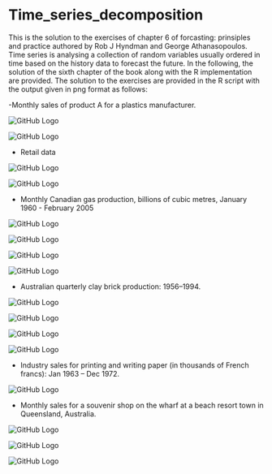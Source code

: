# Time_series_decomposition

This is the solution to the exercises of chapter 6 of forcasting: prinsiples and practice authored by Rob J Hyndman and George Athanasopoulos. Time series is analysing a collection of random variables usually ordered in time based on the history data to forecast the future. In the following, the solution of the sixth chapter of the book along with the R implementation are provided. The solution to the exercises are provided in the R script with the output given in png format as follows:


-Monthly sales of product A for a plastics manufacturer.

![GitHub Logo](/decompose_plastic.png)

![GitHub Logo](/seasonallyAdj.png)

- Retail data

![GitHub Logo](/X11_decomp_retail.png)

![GitHub Logo](/seasonallyAdjretail.png)

- Monthly Canadian gas production, billions of cubic metres, January 1960 - February 2005

![GitHub Logo](/cangas.png)

![GitHub Logo](/subseries_cangas.png)

![GitHub Logo](/seasonal_cangas.png)

![GitHub Logo](/stl_decomp_cangas.png)

- Australian quarterly clay brick production: 1956–1994.

![GitHub Logo](/seasonallyAdj_bricks.png)

![GitHub Logo](/brciks_stl_decomp..png)

![GitHub Logo](/stlf_frecast_bricks.png)

![GitHub Logo](/residual_stfl_decomp_bricks.png)

- Industry sales for printing and writing paper (in thousands of French francs): Jan 1963 – Dec 1972.

![GitHub Logo](/stfl_writing.png)

- Monthly sales for a souvenir shop on the wharf at a beach resort town in Queensland, Australia.

![GitHub Logo](/fancy..png)

![GitHub Logo](/stfl_forecasting_residual_fancy.png)

![GitHub Logo](/stlf_fancy.png)

